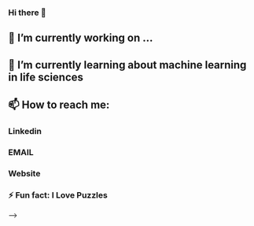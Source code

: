 ### Hi there 👋

## 🔭 I’m currently working on ...
## 🌱 I’m currently learning about machine learning in life sciences
## 📫 How to reach me: 
### Linkedin
### EMAIL
### Website
### ⚡ Fun fact: I Love Puzzles
-->
